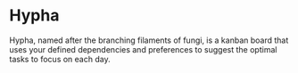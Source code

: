 # Hypha

Hypha, named after the branching filaments of fungi, is a kanban board that uses
your defined dependencies and preferences to suggest the optimal tasks to focus
on each day.
